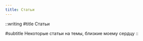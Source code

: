 ```yaml
---
title: Статьи
---
```


::writing
#title
Статьи

#subtitle
Некоторые статьи на темы, близкие моему сердцу
::
